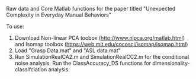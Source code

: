 
Raw data and Core Matlab functions for the paper titled "Unexpected Complexity in Everyday Manual Behaviors"

To use:
1. Download Non-linear PCA toobox (http://www.nlpca.org/matlab.html) and Isomap toolbox (https://web.mit.edu/cocosci/isomap/isomap.html)
2. Load "Grasp Data.mat" and "ASL data.mat"
3. Run SimulationRealCA2.m and SimulationRealCC2.m for the conditional noise analysis. Run the ClassAccuracy_DS functions for dimensionality-classifciation analysis.
